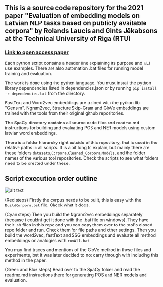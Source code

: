 ## This is a source code repository for the 2021 paper "Evaluation of embedding models on Latvian NLP tasks based on publicly available corpora" by Rolands Laucis and Gints Jēkabsons at the Technical University of Riga (RTU)

### [Link to open access paper](https://sciendo.com/article/10.2478/acss-2021-0016)

Each python script contains a header line explaining its purpose and CLI use examples.
There are also automation .bat files for running model training and evaluation.

The work is done using the python language. You must install the python library dependencies listed in dependencies.json or by running ``pip install -r dependencies.txt`` from the directory.

FastText and Word2vec embeddings are trained with the python lib "Gensim".
Ngram2vec, Structure Skip-Gram and GloVe embeddings are trained with the tools from their original github repositories.

The SpaCy directory contains all source code files and readme.md instructions for building and evaluating POS and NER models using custom latvian word embeddings.

There is a folder hierarchy right outside of this repository, that is used in the relative paths in all scripts. It is a bit long to explain, but mainly there are these folders ``datasets``,``Corpora``,``Cleaned_Corpora``,``Models``, and the folder names of the various tool repositories. Check the scripts to see what folders need to be created under these.

## Script execution order outline

![alt text](https://github.com/Rolands-Laucis/Word_Embedding_Methods_for_the_Latvian_Language/blob/master/Darba%20ieguld%C4%ABjuma%20diagramma.png)

(Red steps)
Firstly the corpus needs to be built, this is easy with the ``BuildCorpora.bat`` file. Check what it does.

(Cyan steps)
Then you build the Ngram2vec embeddings separately (because i couldnt get it done with the .bat file on windows). They have their .sh files in this repo and you can copy them over to the tool's cloned repo folder and run. Check them for file paths and other settings.
Then you build the word2vec, fastText and SSG embeddings and evaluate all method embeddings on analogies with ``runAll.bat``

You may find traces and mentions of the GloVe method in these files and experiments, but it was later decided to not carry through with including this method in the paper.

(Green and Blue steps)
Head over to the SpaCy folder and read the readme.md instructions there for generating POS and NER models and evaluation.
